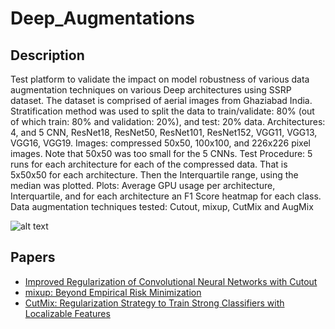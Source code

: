 # Deep_Augmentations

## Description

Test platform to validate the impact on model robustness of various data augmentation techniques on various
Deep architectures using SSRP dataset. The dataset is comprised of aerial images from Ghaziabad India.
Stratification method was used to split the data to train/validate: 80% (out of which train: 80% and
validation: 20%), and test: 20% data.
Architectures: 4, and 5 CNN, ResNet18, ResNet50, ResNet101, ResNet152, VGG11, VGG13, VGG16, VGG19.
Images: compressed 50x50, 100x100, and 226x226 pixel images. Note that 50x50 was too small for the 5 CNNs.
Test Procedure: 5 runs for each architecture for each of the compressed data. That is 5x50x50 for each
architecture. Then the Interquartile range, using the median was plotted.
Plots: Average GPU usage per architecture, Interquartile, and for each architecture an F1 Score heatmap
for each class.
Data augmentation techniques tested: Cutout, mixup, CutMix and AugMix

![alt text](https://github.com/gvsam7/Deep_Augmentations/blob/main/Images/SSRP_Classifier.PNG)


## Papers
- [Improved Regularization of Convolutional Neural Networks with Cutout](https://arxiv.org/abs/1708.04552)
- [mixup: Beyond Empirical Risk Minimization](https://arxiv.org/abs/1710.09412)
- [CutMix: Regularization Strategy to Train Strong Classifiers with Localizable Features](https://arxiv.org/abs/1905.04899)